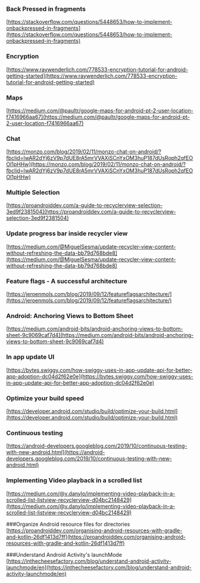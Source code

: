 ### Back Pressed in fragments
[https://stackoverflow.com/questions/5448653/how-to-implement-onbackpressed-in-fragments](https://stackoverflow.com/questions/5448653/how-to-implement-onbackpressed-in-fragments)
### Encryption
[https://www.raywenderlich.com/778533-encryption-tutorial-for-android-getting-started](https://www.raywenderlich.com/778533-encryption-tutorial-for-android-getting-started)
### Maps
[https://medium.com/@paultr/google-maps-for-android-pt-2-user-location-f7416966aa67](https://medium.com/@paultr/google-maps-for-android-pt-2-user-location-f7416966aa67)
### Chat
[https://monzo.com/blog/2019/02/11/monzo-chat-on-android/?fbclid=IwAR2dYj6zV9p7dUE8rA5mrVVAXiSCnYxOM3huP187dUsRoph2qfEOOl1pHHw](https://monzo.com/blog/2019/02/11/monzo-chat-on-android/?fbclid=IwAR2dYj6zV9p7dUE8rA5mrVVAXiSCnYxOM3huP187dUsRoph2qfEOOl1pHHw)
### Multiple Selection
[https://proandroiddev.com/a-guide-to-recyclerview-selection-3ed9f2381504](https://proandroiddev.com/a-guide-to-recyclerview-selection-3ed9f2381504)
### Update progress bar inside recycler view
[https://medium.com/@MiguelSesma/update-recycler-view-content-without-refreshing-the-data-bb79d768bde8](https://medium.com/@MiguelSesma/update-recycler-view-content-without-refreshing-the-data-bb79d768bde8)
### Feature flags - A successful architecture
[https://jeroenmols.com/blog/2019/09/12/featureflagsarchitecture/](https://jeroenmols.com/blog/2019/09/12/featureflagsarchitecture/)
### Android: Anchoring Views to Bottom Sheet
[https://medium.com/android-bits/android-anchoring-views-to-bottom-sheet-9c9069caf7d4](https://medium.com/android-bits/android-anchoring-views-to-bottom-sheet-9c9069caf7d4)
### In app update UI
[https://bytes.swiggy.com/how-swiggy-uses-in-app-update-api-for-better-app-adoption-dc04d2f62e0e](https://bytes.swiggy.com/how-swiggy-uses-in-app-update-api-for-better-app-adoption-dc04d2f62e0e)
### Optimize your build speed
[https://developer.android.com/studio/build/optimize-your-build.html](https://developer.android.com/studio/build/optimize-your-build.html)
### Continuous testing
[https://android-developers.googleblog.com/2019/10/continuous-testing-with-new-android.html](https://android-developers.googleblog.com/2019/10/continuous-testing-with-new-android.html)

### Implementing Video playback in a scrolled list
[https://medium.com/@v.danylo/implementing-video-playback-in-a-scrolled-list-listview-recyclerview-d04bc2148429](https://medium.com/@v.danylo/implementing-video-playback-in-a-scrolled-list-listview-recyclerview-d04bc2148429)

###Organize Android resource files for directories
[https://proandroiddev.com/organising-android-resources-with-gradle-and-kotlin-26df1413d7ff](https://proandroiddev.com/organising-android-resources-with-gradle-and-kotlin-26df1413d7ff)

###Understand Android Activity's launchMode
[https://inthecheesefactory.com/blog/understand-android-activity-launchmode/en](https://inthecheesefactory.com/blog/understand-android-activity-launchmode/en)
